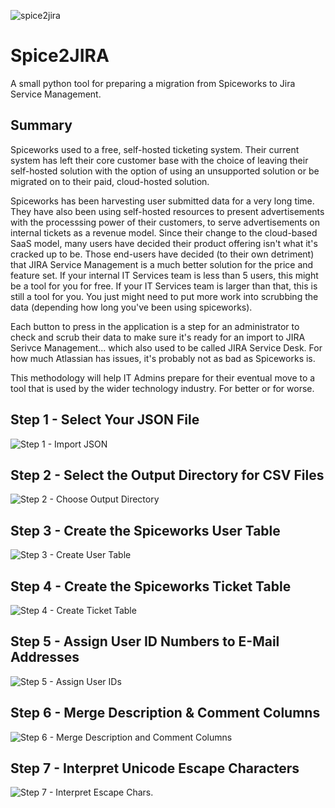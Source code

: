 ![spice2jira](media/application_preview.png)

# Spice2JIRA
A small python tool for preparing a migration from Spiceworks to Jira Service Management.

## Summary
Spiceworks used to a free, self-hosted ticketing system.  Their current system has left their core customer base with the choice of leaving their self-hosted solution with the option of using an unsupported solution or be migrated on to their paid, cloud-hosted solution.

Spiceworks has been harvesting user submitted data for a very long time.  They have also been using self-hosted resources to present advertisements with the processsing power of their customers, to serve advertisements on internal tickets as a revenue model.  Since their change to the cloud-based SaaS model, many users have decided their product offering isn't what it's cracked up to be. Those end-users have decided (to their own detriment) that JIRA Service Management is a much better solution for the price and feature set.  If your internal IT Services team is less than 5 users, this might be a tool for you for free.  If your IT Services team is larger than that, this is still a tool for you. You just might need to put more work into scrubbing the data (depending how long you've been using spiceworks).

Each button to press in the application is a step for an administrator to check and scrub their data to make sure it's ready for an import to JIRA Serivce Management... which also used to be called JIRA Service Desk. For how much Atlassian has issues, it's probably not as bad as Spiceworks is.

This methodology will help IT Admins prepare for their eventual move to a tool that is used by the wider technology industry. For better or for worse.

## Step 1 - Select Your JSON File
![Step 1 - Import JSON](media/application_preview-step-1.png)

## Step 2 - Select the Output Directory for CSV Files
![Step 2 - Choose Output Directory](media/application_preview-step-2.png)


## Step 3 - Create the Spiceworks User Table
![Step 3 - Create User Table](media/application_preview-step-3.png)

## Step 4 - Create the Spiceworks Ticket Table
![Step 4 - Create Ticket Table](media/application_preview-step-4.png)

## Step 5 - Assign User ID Numbers to E-Mail Addresses
![Step 5 - Assign User IDs](media/application_preview-step-5.png)

## Step 6 - Merge Description & Comment Columns
![Step 6 - Merge Description and Comment Columns](media/application_preview-step-6.png)

## Step 7 - Interpret Unicode Escape Characters
![Step 7 - Interpret Escape Chars.](media/application_preview-step-7.png)
